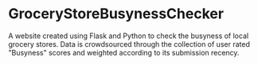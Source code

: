 # GroceryStoreBusynessChecker
A website created using Flask and Python to check the busyness of local grocery stores. Data is crowdsourced through the collection of user rated "Busyness" scores and weighted according to its submission recency.
